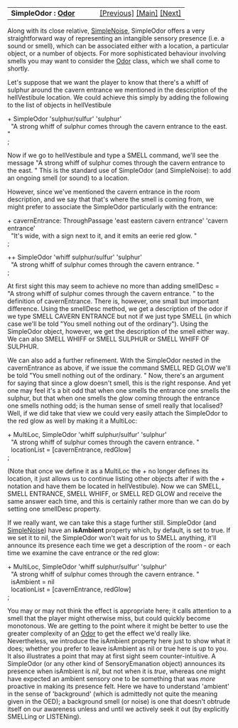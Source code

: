 ---
---
<table width="100%" data-border="0" data-cellspacing="0"
data-cellpadding="3" data-bgcolor="#C0C0C0">
<colgroup>
<col style="width: 50%" />
<col style="width: 50%" />
</colgroup>
<tbody>
<tr>
<td style="text-align: left;"><strong>SimpleOdor : <a
href="odor.html">Odor</a><br />
</strong></td>
<td style="text-align: right;"><a href="vaporous.html">[Previous]</a> <a
href="generalintroduction.html">[Main]</a> <a
href="simplenoise.html">[Next]</a></td>
</tr>
</tbody>
</table>

  
Along with its close relative, [SimpleNoise](simplenoise.html),
SimpleOdor offers a very straightforward way of representing an
intangible sensory presence (i.e. a sound or smell), which can be
associated either with a location, a particular object, or a number of
objects. For more sophisticated behaviour involving smells you may want
to consider the [Odor](odor.html) class, which we shall come to
shortly.  
  
Let's suppose that we want the player to know that there's a whiff of
sulphur around the cavern entrance we mentioned in the description of
the hellVestibule location. We could achieve this simply by adding the
following to the list of objects in hellVestibule  
  
+ SimpleOdor 'sulphur/sulfur' 'sulphur'  
  "A strong whiff of sulphur comes through the cavern entrance to the east. "    
;  
  
Now if we go to hellVestibule and type a SMELL command, we'll see the
message "A strong whiff of sulphur comes through the cavern entrance to
the east. " This is the standard use of SimpleOdor (and SimpleNoise): to
add an ongoing smell (or sound) to a location.  
  
However, since we've mentioned the cavern entrance in the room
description, and we say that that's where the smell is coming from, we
might prefer to associate the SimpleOdor particularly with the
entrance:  
  
+ cavernEntrance: ThroughPassage 'east eastern cavern entrance' 'cavern entrance'  
  "It's wide, with a sign next to it, and it emits an eerie red glow. "  
;  
  
++ SimpleOdor 'whiff sulphur/sulfur' 'sulphur'  
  "A strong whiff of sulphur comes through the cavern entrance. "  
;  
  
At first sight this may seem to achieve no more than adding smellDesc =
"A strong whiff of sulphur comes through the cavern entrance. " to the
definition of cavernEntrance. There is, however, one small but important
difference. Using the smellDesc method, we get a description of the odor
if we type SMELL CAVERN ENTRANCE but not if we just type SMELL (in which
case we'll be told "You smell nothing out of the ordinary"). Using the
SimpleOdor object, however, we get the description of the smell either
way. We can also SMELL WHIFF or SMELL SULPHUR or SMELL WHIFF OF
SULPHUR.  
  
We can also add a further refinement. With the SimpleOdor nested in the
cavernEntrance as above, if we issue the command SMELL RED GLOW we'll be
told "You smell nothing out of the ordinary. " Now, there's an argument
for saying that since a glow doesn't smell, this is the right response.
And yet one may feel it's a bit odd that when one smells the entrance
one smells the sulphur, but that when one smells the glow coming through
the entrance one smells nothing odd; is the human sense of smell really
that localised? Well, if we did take that view we could very easily
attach the SimpleOdor to the red glow as well by making it a MultiLoc:  
  
+ MultiLoc, SimpleOdor 'whiff sulphur/sulfur' 'sulphur'  
  "A strong whiff of sulphur comes through the cavern entrance. "  
  locationList = \[cavernEntrance, redGlow\]  
;  
  
(Note that once we define it as a MultiLoc the + no longer defines its
location, it just allows us to continue listing other objects after if
with the + notation and have them be located in hellVestibule). Now we
can SMELL, SMELL ENTRANCE, SMELL WHIFF, or SMELL RED GLOW and receive
the same answer each time, and this is certainly rather more than we can
do by setting one smellDesc property.  
  
If we really want, we can take this a stage further still. SimpleOdor
(and [SimpleNoise](simplenoise.html)) have an **isAmbient** property
which, by default, is set to true. If we set it to nil, the SimpleOdor
won't wait for us to SMELL anything, it'll announce its presence each
time we get a description of the room - or each time we examine the cave
entrance or the red glow:  
  
+ MultiLoc, SimpleOdor 'whiff sulphur/sulfur' 'sulphur'  
  "A strong whiff of sulphur comes through the cavern entrance. "  
  isAmbient = nil  
  locationList = \[cavernEntrance, redGlow\]  
;  
  
You may or may not think the effect is appropriate here; it calls
attention to a smell that the player might otherwise miss, but could
quickly become monotonous. We are getting to the point where it might be
better to use the greater complexity of an [Odor](odor.html) to get the
effect we'd really like. Nevertheless, we introduce the isAmbient
property here just to show what it does; whether you prefer to leave
isAmbient as nil or true here is up to you. It also illustrates a point
that may at first sight seem counter-intuitive. A SimpleOdor (or any
other kind of SensoryEmanation object) announces its presence when
isAmbient is *nil*, but not when it is *true*, whereas one might have
expected an ambient sensory one to be something that was *more*
proactive in making its presence felt. Here we have to understand
'ambient' in the sense of 'background' (which is admittedly not quite
the meaning given in the OED); a background smell (or noise) is one that
doesn't obtrude itself on our awareness unless and until we actively
seek it out (by explicitly SMELLing or LISTENing).  
  
  
